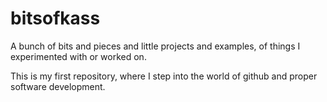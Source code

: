 # bitsofkass
A bunch of bits and pieces and little projects and examples, of things I experimented with or worked on.

This is my first repository, where I step into the world of github and proper software development.
